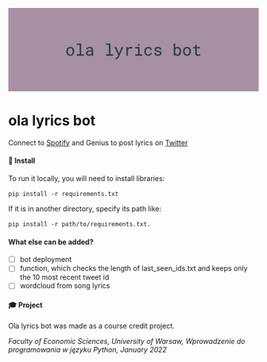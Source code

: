 ![ola lyrics bot](Images/image.png)
# ola lyrics bot

Connect to [Spotify](https://open.spotify.com/playlist/2VQxlEsq39DGjFxJ0o5nMo?si=6c5ad4f44d9544be) and Genius to post lyrics on [Twitter](https://twitter.com/olalyricsbot)

#### 🔧 Install

To run it locally, you will need to install libraries:

    pip install -r requirements.txt

If it is in another directory, specify its path like:

    pip install -r path/to/requirements.txt.

#### What else can be added?

 - [ ] bot deployment
 - [ ] function, which checks the length of last_seen_ids.txt and keeps only the 10 most recent tweet id
 - [ ] wordcloud from song lyrics

#### 🎓 Project

Ola lyrics bot was made as a course credit project.

*Faculty of Economic Sciences, University of Warsaw,
Wprowadzenie do programowania w języku Python, January 2022* 